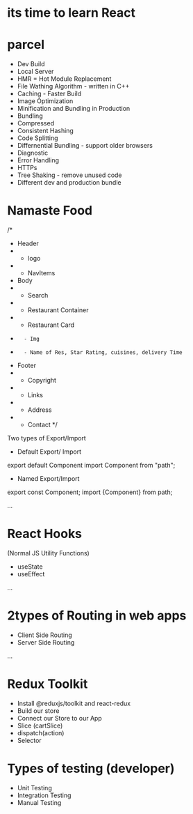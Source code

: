 # its time to learn React

# parcel
- Dev Build
- Local Server
- HMR = Hot Module Replacement
- File Wathing Algorithm - written in C++
- Caching - Faster Build
- Image Optimization
- Minification and Bundling in Production
- Bundling
- Compressed
- Consistent Hashing
- Code Splitting
- Differnential Bundling - support older browsers
- Diagnostic 
- Error Handling
- HTTPs
- Tree Shaking - remove unused code
- Different dev and production bundle

# Namaste Food
/*
 * Header
 *  - logo
 *  - NavItems
 * Body
 *  - Search
 *  - Restaurant Container
 *    - Restaurant Card
 *       - Img
 *       - Name of Res, Star Rating, cuisines, delivery Time
 * Footer
 *  - Copyright
 *  - Links
 *  - Address
 *  - Contact
 */

Two types of Export/Import

- Default Export/ Import

export default Component
import Component from "path";

- Named Export/Import

export const Component;
import {Component} from path;

...
# React Hooks
(Normal JS Utility Functions)
- useState
- useEffect

...

# 2types of Routing in web apps
 - Client Side Routing
 - Server Side Routing



 ...
# Redux Toolkit
  - Install @reduxjs/toolkit and react-redux
  - Build our store 
  - Connect our Store to our App
  - Slice (cartSlice)
  - dispatch(action)
  - Selector
  
# Types of testing (developer)
  - Unit Testing
  - Integration Testing
  - Manual Testing